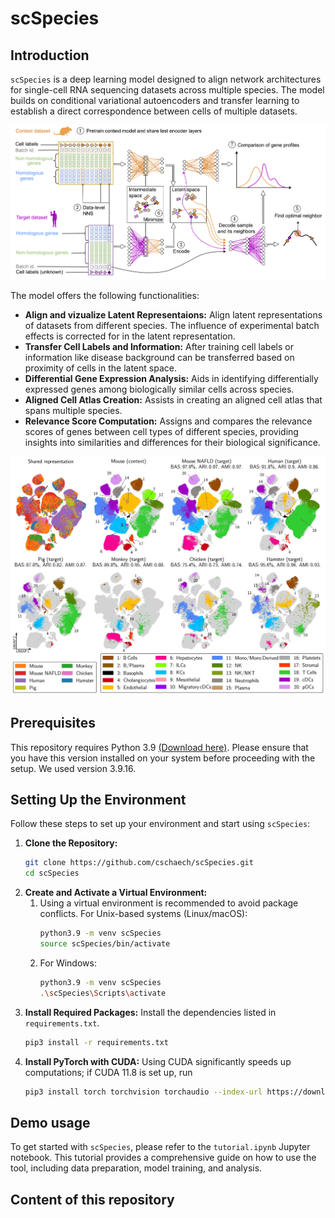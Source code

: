# scSpecies

## Introduction
`scSpecies` is a deep learning model designed to align network architectures for single-cell RNA sequencing datasets across multiple species. 
The model builds on conditional variational autoencoders and transfer learning to
establish a direct correspondence between cells of multiple datasets. 

![Architecture](/figures/scSpecies_model_architecture.jpeg)

The model offers the following functionalities:

- **Align and vizualize Latent Representaions:** Align latent representations of datasets from different species. The influence of experimental batch effects is corrected for in the latent representation.
- **Transfer Cell Labels and Information:** After training cell labels or information like disease background can be transferred based on proximity of cells in the latent space.
- **Differential Gene Expression Analysis:** Aids in identifying differentially expressed genes among biologically similar cells across species.
- **Aligned Cell Atlas Creation:** Assists in creating an aligned cell atlas that spans multiple species.
- **Relevance Score Computation:** Assigns and compares the relevance scores of genes between cell types of different species, providing insights into similarities and differences for their biological significance.

![Atlas](/figures/multiple_species.jpeg)

## Prerequisites

This repository requires Python 3.9 [(Download here)](https://www.python.org/downloads/). Please ensure that you have this version installed on your system before proceeding with the setup. We used version 3.9.16.

## Setting Up the Environment

Follow these steps to set up your environment and start using `scSpecies`:

1. **Clone the Repository:**
   ```bash
   git clone https://github.com/cschaech/scSpecies.git
   cd scSpecies

2. **Create and Activate a Virtual Environment:**
   1. Using a virtual environment is recommended to avoid package conflicts.
      For Unix-based systems (Linux/macOS):
       ```bash
      python3.9 -m venv scSpecies
      source scSpecies/bin/activate

   2. For Windows:
      ```bash
      python3.9 -m venv scSpecies
      .\scSpecies\Scripts\activate

3. **Install Required Packages:**
   Install the dependencies listed in `requirements.txt`.
   ```bash
   pip3 install -r requirements.txt

4. **Install PyTorch with CUDA:**
   Using CUDA significantly speeds up computations; if CUDA 11.8 is set up, run
   ```bash
   pip3 install torch torchvision torchaudio --index-url https://download.pytorch.org/whl/cu118

## Demo usage

To get started with `scSpecies`, please refer to the `tutorial.ipynb` Jupyter notebook. This tutorial provides a comprehensive guide on how to use the tool, including data preparation, model training, and analysis.  

## Content of this repository

